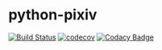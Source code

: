 # python-pixiv
[![Build Status](https://travis-ci.com/Alfa-Q/pixivpy.svg?token=NAcpuTjLC6CrUpWrqz9p&branch=master)](https://travis-ci.com/Alfa-Q/pixivpy)
[![codecov](https://codecov.io/gh/Alfa-Q/pixivpy/branch/master/graph/badge.svg?token=2wT9Xv83tb)](https://codecov.io/gh/Alfa-Q/pixivpy)
[![Codacy Badge](https://api.codacy.com/project/badge/Grade/be612eb8d8eb4dd58df5e3c36c90ac4f)](https://www.codacy.com?utm_source=github.com&amp;utm_medium=referral&amp;utm_content=Alfa-Q/pixivpy&amp;utm_campaign=Badge_Grade)
